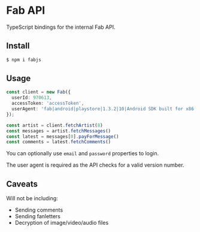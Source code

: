 # Fab API

TypeScript bindings for the internal Fab API.

## Install
```bash
$ npm i fabjs
```

## Usage
```ts
const client = new Fab({
  userId: 970613,
  accessToken: 'accessToken',
  userAgent: 'fab|android|playstore|1.3.2|10|Android SDK built for x86|google|en|US',
});

const artist = client.fetchArtist(8)
const messages = artist.fetchMessages()
const latest = messages[0].payForMessage()
const comments = latest.fetchComments()
```

You can optionally use `email` and `password` properties to login.

The user agent is required as the API checks for a valid version number.

## Caveats
Will not be including:
- Sending comments
- Sending fanletters
- Decryption of image/video/audio files